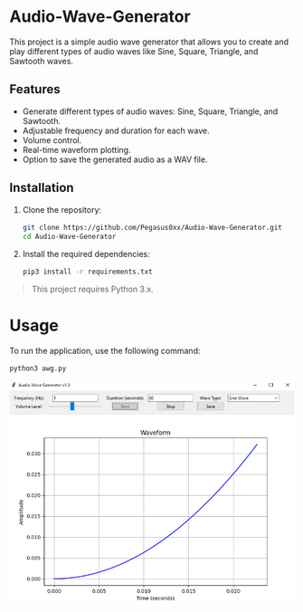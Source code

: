 # Audio-Wave-Generator
This project is a simple audio wave generator that allows you to create and play different types of audio waves like Sine, Square, Triangle, and Sawtooth waves.

## Features

- Generate different types of audio waves: Sine, Square, Triangle, and Sawtooth.
- Adjustable frequency and duration for each wave.
- Volume control.
- Real-time waveform plotting.
- Option to save the generated audio as a WAV file.
  
## Installation

1. Clone the repository:
   
    ```bash
    git clone https://github.com/Pegasus0xx/Audio-Wave-Generator.git
    cd Audio-Wave-Generator
    ```
2. Install the required dependencies:
   
    ```bash
    pip3 install -r requirements.txt
    ```

> This project requires Python 3.x.

# Usage

To run the application, use the following command:

```bash
python3 awg.py
```

![alt text](https://github.com/Pegasus0xx/Audio-Wave-Generator/blob/main/img.png?raw=true)
